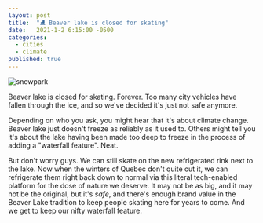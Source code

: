 ```yaml
---
layout: post
title:  "⛸️ Beaver lake is closed for skating"
date:   2021-1-2 6:15:00 -0500
categories:
  - cities
  - climate
published: true
---
```

![snowpark]({{site.url}}/assets/img/beaver-lake.png)

Beaver lake is closed for skating. Forever. Too many city vehicles have fallen through the ice, and so we've decided it's just not safe anymore.

Depending on who you ask, you might hear that it's about climate change. Beaver lake just doesn't freeze as reliably as it used to. Others might tell you it's about the lake having been made too deep to freeze in the process of adding a "waterfall feature". Neat.

But don't worry guys. We can still skate on the new refrigerated rink next to the lake. Now when the winters of Quebec don't quite cut it, we can refrigerate them right back down to normal via this literal tech-enabled platform for the dose of nature we deserve. It may not be as big, and it may not be the original, but it's *safe*, and there's enough brand value in the Beaver Lake tradition to keep people skating here for years to come. And we get to keep our nifty waterfall feature.
